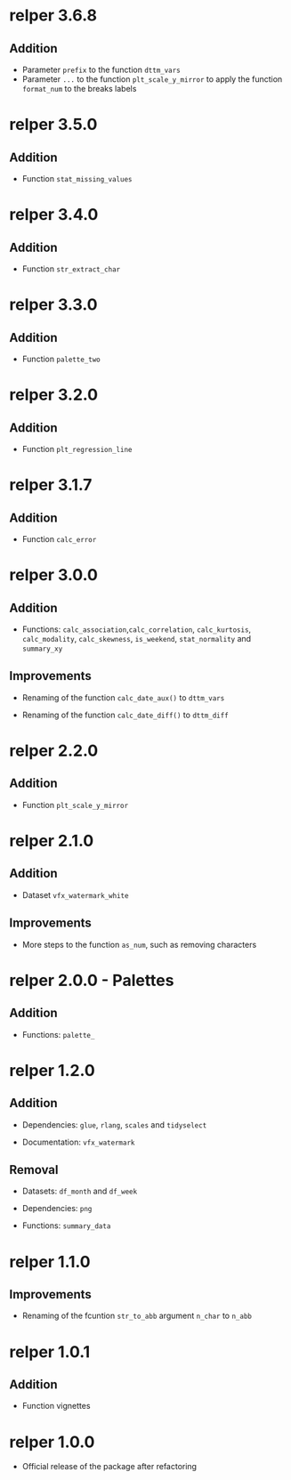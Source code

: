 # relper 3.6.8

## Addition

-   Parameter `prefix` to the function `dttm_vars`
-   Parameter `...` to the function `plt_scale_y_mirror` to apply the function `format_num` to the breaks labels

# relper 3.5.0

## Addition

-   Function `stat_missing_values`

# relper 3.4.0

## Addition

-   Function `str_extract_char`

# relper 3.3.0

## Addition

-   Function `palette_two`

# relper 3.2.0

## Addition

-   Function `plt_regression_line`

# relper 3.1.7

## Addition

-   Function `calc_error`

# relper 3.0.0

## Addition

-   Functions: `calc_association`,`calc_correlation`, `calc_kurtosis`, `calc_modality`, `calc_skewness`, `is_weekend`, `stat_normality` and `summary_xy`

## Improvements

-   Renaming of the function `calc_date_aux()` to `dttm_vars`

-   Renaming of the function `calc_date_diff()` to `dttm_diff`

# relper 2.2.0

## Addition

-   Function `plt_scale_y_mirror`

# relper 2.1.0

## Addition
-   Dataset `vfx_watermark_white`

## Improvements

-   More steps to the function `as_num`, such as removing characters


# relper 2.0.0 - Palettes

## Addition

-   Functions: `palette_`

# relper 1.2.0 


## Addition

-   Dependencies: `glue`, `rlang`, `scales` and `tidyselect`

-   Documentation: `vfx_watermark`

## Removal

-   Datasets: `df_month` and `df_week`

-   Dependencies: `png`

-   Functions: `summary_data`

# relper 1.1.0

## Improvements

-   Renaming of the fcuntion `str_to_abb` argument `n_char` to `n_abb`

# relper 1.0.1

## Addition

-   Function vignettes

# relper 1.0.0

-   Official release of the package after refactoring
